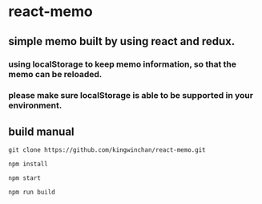# react-memo

## simple memo built by using react and redux.
### using localStorage to keep memo information, so that the memo can be reloaded.
### please make sure localStorage is able to be supported in your environment.

## build manual
`git clone https://github.com/kingwinchan/react-memo.git`

`npm install`

`npm start`

`npm run build`
